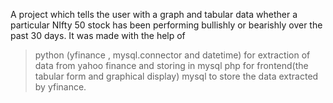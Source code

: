 A project which tells the user with a graph and tabular data whether a particular NIfty 50 stock has been performing bullishly or bearishly over the past 30 days. It was made with the help of
> python (yfinance , mysql.connector and datetime) for extraction of data from yahoo finance and storing in mysql
> php for frontend(the tabular form and graphical display)
> mysql to store the data extracted by yfinance.
